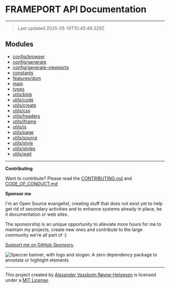 # FRAMEPORT API Documentation

---

> Last updated 2025-05-19T10:45:49.329Z

## Modules

- [config/browser](config/browser.md)
- [config/generate](config/generate.md)
- [config/generate-viewports](config/generate-viewports.md)
- [constants](constants.md)
- [features/dom](features/dom.md)
- [main](main.md)
- [types](types.md)
- [utils/blob](utils/blob.md)
- [utils/code](utils/code.md)
- [utils/create](utils/create.md)
- [utils/css](utils/css.md)
- [utils/headers](utils/headers.md)
- [utils/iframe](utils/iframe.md)
- [utils/js](utils/js.md)
- [utils/page](utils/page.md)
- [utils/source](utils/source.md)
- [utils/style](utils/style.md)
- [utils/styles](utils/styles.md)
- [utils/wait](utils/wait.md)

---

**Contributing**

Want to contribute? Please read the [CONTRIBUTING.md](https://github.com/phun-ky/frameport/blob/main/CONTRIBUTING.md) and [CODE_OF_CONDUCT.md](https://github.com/phun-ky/frameport/blob/main/CODE_OF_CONDUCT.md)

**Sponsor me**

I'm an Open Source evangelist, creating stuff that does not exist yet to help get rid of secondary activities and to enhance systems already in place, be it documentation or web sites.

The sponsorship is an unique opportunity to alleviate more hours for me to maintain my projects, create new ones and contribute to the large community we're all part of :)

[Support me on GitHub Sponsors](https://github.com/sponsors/phun-ky).

![Speccer banner, with logo and slogan: A zero dependency package to annotate or highlight elements](https://github.com/phun-ky/frameport/blob/main/public/frameport-banner.png?raw=true)

---

This project created by [Alexander Vassbotn Røyne-Helgesen](http://phun-ky.net) is licensed under a [MIT License](https://choosealicense.com/licenses/mit/).
